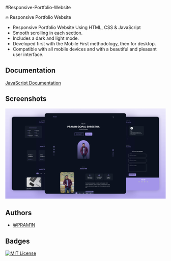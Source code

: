 
#Responsive-Portfolio-Website

🔥 Responsive Portfolio Website

* Responsive Portfolio Website Using HTML, CSS & JavaScript
* Smooth scrolling in each section.
* Includes a dark and light mode.
* Developed first with the Mobile First methodology, then for desktop.
* Compatible with all mobile devices and with a beautiful and pleasant user interface.

## Documentation

[JavaScript Documentation](https://developer.mozilla.org/en-US/docs/Web/JavaScript)


## Screenshots

![App Screenshot](https://raw.githubusercontent.com/PRAM1N/Portfolio-Website/main/preview.png)


## Authors

- [@PRAM1N](https://github.com/PRAM1N)


## Badges


[![MIT License](https://img.shields.io/badge/License-MIT-green.svg)](https://choosealicense.com/licenses/mit/)


